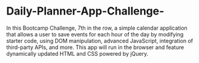 # Daily-Planner-App-Challenge-
In this Bootcamp Challenge, 7th in the row, a simple calendar application that allows a user to save events for each hour of the day by modifying starter code, using DOM manipulation, advanced JavaScript, integration of third-party APIs, and more. This app will run in the browser and feature dynamically updated HTML and CSS powered by jQuery.
